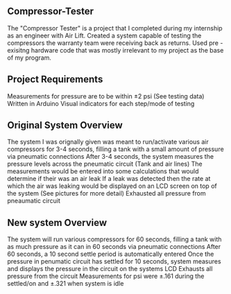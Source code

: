 ## Compressor-Tester
The "Compressor Tester" is a project that I completed during my internship as an engineer with Air Lift.
Created a system capable of testing the compressors the warranty team were receiving back as returns. Used pre - exisitng hardware code that was mostly irrelevant to my project as the base of my program.

## Project Requirements
Measurements for pressure are to be within ±2 psi (See testing data)
Written in Arduino
Visual indicators for each step/mode of testing


## Original System Overview
The system I was orignally given was meant to run/activate various air compressors for 3-4 seconds, filling a tank with a small amount of pressure via pneumatic connections
After 3-4 seconds, the system measures the pressure levels across the pneumatic circuit (Tank and air lines)
The measurements would be entered into some calculations that would determine if their was an air leak
If a leak was detected then the rate at which the air was leaking would be displayed on an LCD screen on top of the system (See pictures for more detail)
Exhausted all pressure from pneaumatic circuit


## New system Overview
The system will run various compressors for 60 seconds, filling a tank with as much pressure as it can in 60 seconds via pneumatic connections
After 60 seconds, a 10 second settle period is automatically entered
Once the pressure in penumatic circuit has settled for 10 seconds, system measures and displays the pressure in the circuit on the systems LCD
Exhausts all pressure from the circuit
Measurements for psi were ±.161 during the settled/on and ±.321 when system is idle
